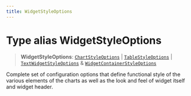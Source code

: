 ```yaml
---
title: WidgetStyleOptions
---
```


# Type alias WidgetStyleOptions

> **WidgetStyleOptions**: [`ChartStyleOptions`](type-alias.ChartStyleOptions.md) \| [`TableStyleOptions`](../interfaces/interface.TableStyleOptions.md) \| [`TextWidgetStyleOptions`](../../sdk-ui/type-aliases/type-alias.TextWidgetStyleOptions.md) & [`WidgetContainerStyleOptions`](../../sdk-ui/interfaces/interface.WidgetContainerStyleOptions.md)

Complete set of configuration options that define functional style of the various elements of the charts as well as the look and feel of widget itself and widget header.

